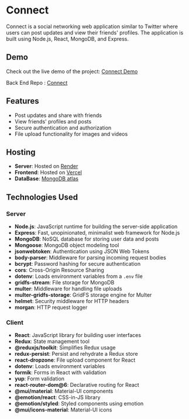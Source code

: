 # Connect

Connect is a social networking web application similar to Twitter where users can post updates and view their friends' profiles. The application is built using Node.js, React, MongoDB, and Express.

## Demo

Check out the live demo of the project: [Connect Demo](https://connect-phi-one.vercel.app/)

Back End Repo : [Connect](https://github.com/Rishabh022/Connect/)

## Features

- Post updates and share with friends
- View friends' profiles and posts
- Secure authentication and authorization
- File upload functionality for images and videos
  

## Hosting

- **Server**: Hosted on [Render](https://render.com/)
- **Frontend**: Hosted on [Vercel](https://vercel.com/)
- **DataBase**: [MongoDB atlas](https://www.mongodb.com/)

## Technologies Used

### Server

- **Node.js**: JavaScript runtime for building the server-side application
- **Express**: Fast, unopinionated, minimalist web framework for Node.js
- **MongoDB**: NoSQL database for storing user data and posts
- **Mongoose**: MongoDB object modeling tool
- **jsonwebtoken**: Authentication using JSON Web Tokens
- **body-parser**: Middleware for parsing incoming request bodies
- **bcrypt**: Password hashing for secure authentication
- **cors**: Cross-Origin Resource Sharing
- **dotenv**: Loads environment variables from a `.env` file
- **gridfs-stream**: File storage for MongoDB
- **multer**: Middleware for handling file uploads
- **multer-gridfs-storage**: GridFS storage engine for Multer
- **helmet**: Security middleware for HTTP headers
- **morgan**: HTTP request logger

### Client

- **React**: JavaScript library for building user interfaces
- **Redux**: State management tool
- **@reduxjs/toolkit**: Simplifies Redux usage
- **redux-persist**: Persist and rehydrate a Redux store
- **react-dropzone**: File upload component for React
- **dotenv**: Loads environment variables
- **formik**: Forms in React with validation
- **yup**: Form validation
- **react-router-dom@6**: Declarative routing for React
- **@mui/material**: Material-UI components
- **@emotion/react**: CSS-in-JS library
- **@emotion/styled**: Styled components using emotion
- **@mui/icons-material**: Material-UI icons
